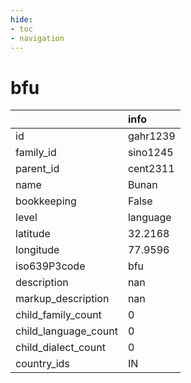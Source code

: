 ```yaml
---
hide:
- toc
- navigation
---
```

# bfu
|                      | info     |
|:---------------------|:---------|
| id                   | gahr1239 |
| family_id            | sino1245 |
| parent_id            | cent2311 |
| name                 | Bunan    |
| bookkeeping          | False    |
| level                | language |
| latitude             | 32.2168  |
| longitude            | 77.9596  |
| iso639P3code         | bfu      |
| description          | nan      |
| markup_description   | nan      |
| child_family_count   | 0        |
| child_language_count | 0        |
| child_dialect_count  | 0        |
| country_ids          | IN       |